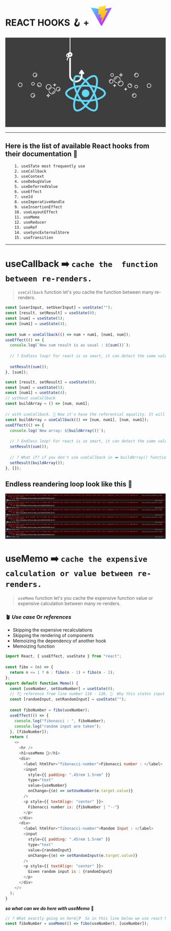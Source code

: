 # REACT HOOKS 🪝 + ![vit svg](/public/vite.svg)

![React hooks thumbnail for README.md](public/images/reacthooks.png)

---

## Here is the list of available React hooks from their documentation 📃

        1. useSTate most frequently use
        2. useCallback
        3. useContext
        4. useDebugValue
        5. useDeferredValue
        6. useEffect
        7. useId
        8. useImperativeHandle
        9. useInsertionEffect
        10. useLayoutEffect
        11. useMemo
        12. useReducer
        13. useRef
        14. useSyncExternalStore
        15. useTransition

---

# useCallback ➡️ `cache the  function between re-renders.`

> `useCallback` function let's you cache the function between many re-renders.

```js
const [userInput, setUserInput] = useState("");
const [result, setResult] = useState(0);
const [num] = useState(5);
const [num1] = useState(4);

const sum = useCallback(() => num + num1, [num1, num]);
useEffect(() => {
  console.log(`New sum result is as usual : ${sum()}`);

  // ? Endless loop! For react is so smart, it can detect the same value and not changed anything because of value is same and prevent the loop. So what's going on here❓We are updating the state by setResult(sum())-(because of sum return a permeative value). When the state change react re-render component. When component re-render() useEffect called and useEffect is looking for [sum] changes and inside of the useEffect we are again change the state by putting sum() inside of setResult(). Again state change when state change react re-render components after re-render useEffect called and blah blah. It could be endless loop like this. But react can detect that value is not changing that's why it's not happing.🚀

  setResult(sum());
}, [sum]);
```

```js
const [result, setResult] = useState(0);
const [num] = useState(5);
const [num1] = useState(4);
// without useCallback
const buildArray = () => [num, num1];

// with useCallback. 🚀 Now it's have the referential equality. It will memoized function before the function gives new value or return new value
const buildArray = useCallback(() => [num, num1], [num, num1]);
useEffect(() => {
  console.log(`New array: ${buildArray()}`);

  // ? Endless loop! For react is so smart, it can detect the same value and not changed anything because of value is same and prevent the loop. So what's going on here❓We are updating the state by setResult(sum())-(because of sum return a permeative value). When the state change react re-render component. When component re-render() useEffect called and useEffect is looking for [sum] changes and inside of the useEffect we are again change the state by putting sum() inside of setResult(). Again state change when state change react re-render components after re-render useEffect called and blah blah. It could be endless loop like this. But react can detect that value is not changing that's why it's not happing.🚀
  setResult(sum());

  // ? What if? if you don't use useCallback in ➡️ buildArray() function. BuildArray function returning a new array and we are set the returned buildArray function array to the result state. So it's going to be an endless rendering loop.
  setResult(buildArray());
}, []);
```

## Endless reandering loop look like this 🫤

![endless loop without using useCallback and returning a referential value](/public//images/without-useCallback-endless-loop.png)

# useMemo ➡️ `cache the expensive calculation or value between re-renders.`

> `useMemo` function let's you cache the expensive function value or expensive calculation between many re-renders.

### 🪴 _**Use case**_ Or _**references**_

- Skipping the expensive recalculations
- Skipping the rendering of components
- Memoizing the dependency of another hook
- Memoizing function

```js
import React, { useEffect, useState } from "react";

const fibo = (n) => {
  return n <= 1 ? n : fibo(n - 1) + fibo(n - 2);
};
export default function Memo() {
  const [useNumber, setUseNumber] = useState(0);
  // ?🔖 reference from line number 116 - 126. 🤯  Why this states input will slow❓Cause from react useState we know that when we change any of state in react app the app will render for every changes. So whenever we type a new word or input it set the input to the randomInput state. ➡️ When it's setting the value app will render ➡️ When render the app the fiboNumber variable call the fibonacci function and regenerate the value again. Also we know that fibonacci function is so expensive about performance. So if you give the long value above the  30 the function will goes to expensive in performance. And lag your app instantly.
  const [randomInput, setRandomInput] = useState("");

  const fiboNumber = fibo(useNumber);
  useEffect(() => {
    console.log("fibonacci : ", fiboNumber);
    console.log("random input are taken");
  }, [fiboNumber]);
  return (
    <>
      <hr />
      <h1>useMemo 📝</h1>
      <div>
        <label htmlFor="fibonacci-number">Fibonacci number : </label>
        <input
          style={{ padding: ".45rem 1.5rem" }}
          type="text"
          value={useNumber}
          onChange={(e) => setUseNumber(e.target.value)}
        />
        <p style={{ textAlign: "center" }}>
          Fibonacci number is: {fiboNumber | "--"}
        </p>
      </div>
      <div>
        <label htmlFor="fibonacci-number">Random Input : </label>
        <input
          style={{ padding: ".45rem 1.5rem" }}
          type="text"
          value={randomInput}
          onChange={(e) => setRandomInput(e.target.value)}
        />
        <p style={{ textAlign: "center" }}>
          Given random input is : {randomInput}
        </p>
      </div>
    </>
  );
}
```

**_so what can we do here with useMemo_** 🤔

```js
// ? What exactly going on here🤔❓  So in this line below we use react hooks called useMemo. Which is memoized the value off fibo function and it will render the application when useNumber dependency will change. So here useMemo element your application lag and do not effect on your application's other actions
const fiboNumber = useMemo(() => fibo(useNumber), [useNumber]);
```
